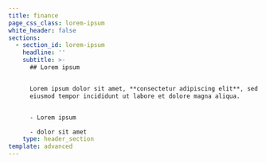 ```yaml
---
title: finance
page_css_class: lorem-ipsum
white_header: false
sections:
  - section_id: lorem-ipsum
    headline: ''
    subtitle: >-
      ## Lorem ipsum


      Lorem ipsum dolor sit amet, **consectetur adipiscing elit**, sed do
      eiusmod tempor incididunt ut labore et dolore magna aliqua.


      - Lorem ipsum

      - dolor sit amet
    type: header_section
template: advanced
---
```

